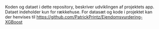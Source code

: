 Koden og dataet i dette repository, beskriver udviklingen af projektets app. Dataet indeholder kun for rækkehuse. For datasæt og kode i projektet kan der henvises til https://github.com/PatrickPrintz/Ejendomsvurdering-XGBoost
